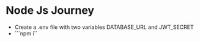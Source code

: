 # Node Js Journey

- Create a .env file with two variables DATABASE_URL and JWT_SECRET
- ```npm i`` 
